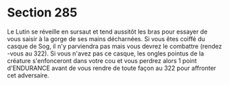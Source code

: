# Section 285

Le Lutin se réveille en sursaut et tend aussitôt les bras pour essayer
de vous saisir à la gorge de ses mains décharnées. Si vous êtes
coiffé du casque de Sog, il n'y parviendra pas mais vous devrez  le
combattre (rendez -vous au 322). Si vous n'avez pas ce casque, les
ongles pointus de la créature s'enfonceront dans votre cou et vous
perdrez alors 1 point d'ENDURANCE avant de vous rendre de
toute façon au  322 pour affronter cet adversaire.
